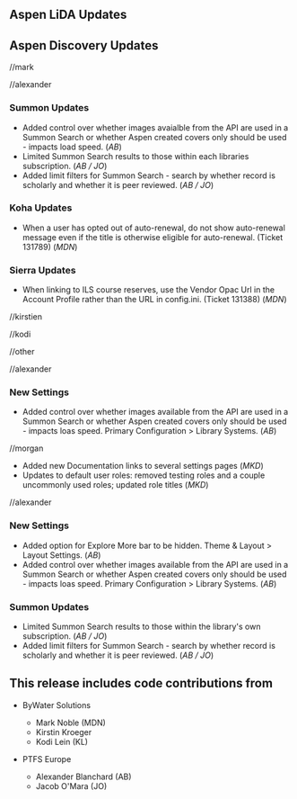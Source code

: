 ## Aspen LiDA Updates

## Aspen Discovery Updates
//mark

//alexander
### Summon Updates
- Added control over whether images avaialble from the API are used in a Summon Search or whether Aspen created covers only should be used - impacts load speed. (*AB*)
- Limited Summon Search results to those within each libraries subscription. (*AB / JO*)
- Added limit filters for Summon Search - search by whether record is scholarly and whether it is peer reviewed. (*AB / JO*)
### Koha Updates
- When a user has opted out of auto-renewal, do not show auto-renewal message even if the title is otherwise eligible for auto-renewal.  (Ticket 131789) (*MDN*)

### Sierra Updates
- When linking to ILS course reserves, use the Vendor Opac Url in the Account Profile rather than the URL in config.ini. (Ticket 131388) (*MDN*)

//kirstien

//kodi


//other

//alexander 
### New Settings
- Added control over whether images available from the API are used in a Summon Search or whether Aspen created covers only should be used - impacts loas speed. Primary Configuration > Library Systems. (*AB*)

//morgan 
- Added new Documentation links to several settings pages (*MKD*)
- Updates to default user roles: removed testing roles and a couple uncommonly used roles; updated role titles (*MKD*)

//alexander 
### New Settings
- Added option for Explore More bar to be hidden. Theme & Layout > Layout Settings. (*AB*)
- Added control over whether images available from the API are used in a Summon Search or whether Aspen created covers only should be used - impacts loas speed. Primary Configuration > Library Systems. (*AB*)

### Summon Updates
- Limited Summon Search results to those within the library's own subscription. (*AB / JO*)
- Added limit filters for Summon Search - search by whether record is scholarly and whether it is peer reviewed. (*AB / JO*)

## This release includes code contributions from
- ByWater Solutions
  - Mark Noble (MDN)
  - Kirstin Kroeger
  - Kodi Lein (KL)

- PTFS Europe
  - Alexander Blanchard (AB)
  - Jacob O'Mara (JO)
